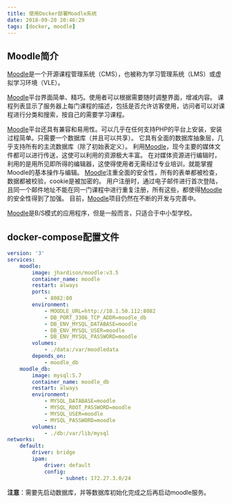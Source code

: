 ```yaml
---
title: 使用Docker部署Moodle系统
date: 2018-09-20 20:46:29
tags: [docker, moodle]
---
```


## Moodle简介

[Moodle][]是一个开源课程管理系统（CMS），也被称为学习管理系统（LMS）或虚拟学习环境（VLE）。

[Moodle][]平台界面简单、精巧。使用者可以根据需要随时调整界面，增减内容。
课程列表显示了服务器上每门课程的描述，包括是否允许访客使用，访问者可以对课程进行分类和搜索，按自己的需要学习课程。

[Moodle][]平台还具有兼容和易用性。可以几乎在任何支持PHP的平台上安装，安装过程简单。只需要一个数据库（并且可以共享）。
它具有全面的数据库抽象层，几乎支持所有的主流数据库（除了初始表定义）。
利用[Moodle][]，现今主要的媒体文件都可以进行传送，这使可以利用的资源极大丰富。
在对媒体资源进行编辑时，利用的是用所见即所得的编辑器，这使得使用者无需经过专业培训，就能掌握Moodle的基本操作与编辑。
[Moodle][]注重全面的安全性，所有的表单都被检查，数据都被校验，cookie是被加密的。
用户注册时，通过电子邮件进行首次登陆，且同一个邮件地址不能在同一门课程中进行重复注册，所有这些，都使得[Moodle][]的安全性得到了加强。
目前，[Moodle][]项目仍然在不断的开发与完善中。

[Moodle][]是B/S模式的应用程序，但是一般而言，只适合于中小型学校。

<!--more-->

## docker-compose配置文件

```yaml
version: '3'
services:
    moodle:
        image: jhardison/moodle:v3.5
        container_name: moodle
        restart: always
        ports:
            - 8082:80
        environment:
            - MOODLE_URL=http://10.1.50.112:8082
            - DB_PORT_3306_TCP_ADDR=moodle_db
            - DB_ENV_MYSQL_DATABASE=moodle
            - DB_ENV_MYSQL_USER=moodle
            - DB_ENV_MYSQL_PASSWORD=moodle
        volumes:
            - ./data:/var/moodledata
        depends_on:
            - moodle_db
    moodle_db:
        image: mysql:5.7
        container_name: moodle_db
        restart: always
        environment:
            - MYSQL_DATABASE=moodle
            - MYSQL_ROOT_PASSWORD=moodle
            - MYSQL_USER=moodle
            - MYSQL_PASSWORD=moodle
        volumes:
            - ./db:/var/lib/mysql
networks:
    default:
        driver: bridge
        ipam:
            driver: default
            config:
                 - subnet: 172.27.3.0/24
```

**注意**：需要先启动数据库，并等数据库初始化完成之后再启动moodle服务。

[Moodle]: https://moodle.org/
